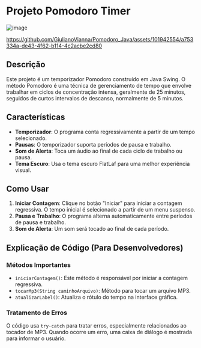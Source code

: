 # Projeto Pomodoro Timer

![image](https://github.com/GiulianoVianna/Pomodoro_Java/assets/101942554/57d278f3-f897-4ba8-8ca8-2837a54424d1)


https://github.com/GiulianoVianna/Pomodoro_Java/assets/101942554/a753334a-de43-4f62-b114-4c2acbe2cd80


## Descrição

Este projeto é um temporizador Pomodoro construído em Java Swing. O método Pomodoro é uma técnica de gerenciamento de tempo que envolve trabalhar em ciclos de concentração intensa, geralmente de 25 minutos, seguidos de curtos intervalos de descanso, normalmente de 5 minutos.

## Características

- **Temporizador**: O programa conta regressivamente a partir de um tempo selecionado.
- **Pausas**: O temporizador suporta períodos de pausa e trabalho.
- **Som de Alerta**: Toca um áudio ao final de cada ciclo de trabalho ou pausa.
- **Tema Escuro**: Usa o tema escuro FlatLaf para uma melhor experiência visual.

## Como Usar

1. **Iniciar Contagem**: Clique no botão "Iniciar" para iniciar a contagem regressiva. O tempo inicial é selecionado a partir de um menu suspenso.
2. **Pausa e Trabalho**: O programa alterna automaticamente entre períodos de pausa e trabalho.
3. **Som de Alerta**: Um som será tocado ao final de cada período.

## Explicação de Código (Para Desenvolvedores)

### Métodos Importantes

- `iniciarContagem()`: Este método é responsável por iniciar a contagem regressiva.
- `tocarMp3(String caminhoArquivo)`: Método para tocar um arquivo MP3.
- `atualizarLabel()`: Atualiza o rótulo do tempo na interface gráfica.

### Tratamento de Erros

O código usa `try-catch` para tratar erros, especialmente relacionados ao tocador de MP3. Quando ocorre um erro, uma caixa de diálogo é mostrada para informar o usuário.


